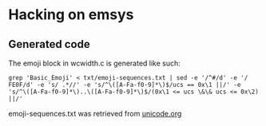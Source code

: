 # Hacking on emsys

## Generated code

The emoji block in wcwidth.c is generated like such:

    grep 'Basic_Emoji' < txt/emoji-sequences.txt | sed -e '/^#/d' -e '/ FE0F/d' -e 's/ .*//' -e 's/^\([A-Fa-f0-9]*\)$/ucs == 0x\1 ||/' -e 's/^\([A-Fa-f0-9]*\)..\([A-Fa-f0-9]*\)$/(0x\1 <= ucs \&\& ucs <= 0x\2) ||/'

emoji-sequences.txt was retrieved from [unicode.org](https://www.unicode.org/Public/emoji/13.1/)
